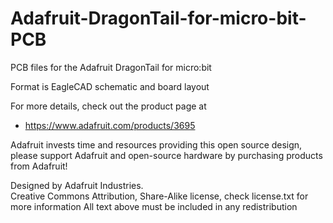 # Adafruit-DragonTail-for-micro-bit-PCB
PCB files for the Adafruit DragonTail for micro:bit

Format is EagleCAD schematic and board layout

For more details, check out the product page at

  * https://www.adafruit.com/products/3695


Adafruit invests time and resources providing this open source design, 
please support Adafruit and open-source hardware by purchasing 
products from Adafruit!

Designed by Adafruit Industries.  
Creative Commons Attribution, Share-Alike license, check license.txt for more information
All text above must be included in any redistribution
